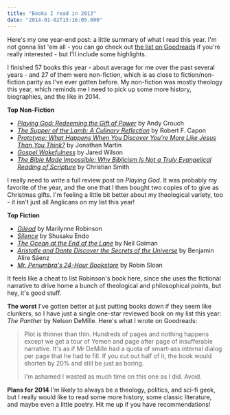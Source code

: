 ```yaml
---
title: "Books I read in 2013"
date: "2014-01-02T15:16:05.000"
---
```


Here's my one year-end post: a little summary of what I read this year. I'm not gonna list 'em all - you can go check out [the list on Goodreads](https://www.goodreads.com/review/list/80101?shelf=2013-reads) if you're really interested - but I'll include some highlights.

I finished 57 books this year - about average for me over the past several years - and 27 of them were non-fiction, which is as close to fiction/non-fiction parity as I've ever gotten before. My non-fiction was mostly theology this year, which reminds me I need to pick up some more history, biographies, and the like in 2014.

**Top Non-Fiction**

- _[Playing God: Redeeming the Gift of Power](http://www.amazon.com/gp/product/0830837655/ref=as_li_ss_tl?ie=UTF8&camp=1789&creative=390957&creativeASIN=0830837655&linkCode=as2&tag=chrishubbs-20)_ by Andy Crouch
- _[The Supper of the Lamb: A Culinary Reflection](http://www.amazon.com/gp/product/0375760563/ref=as_li_ss_tl?ie=UTF8&camp=1789&creative=390957&creativeASIN=0375760563&linkCode=as2&tag=chrishubbs-20)_ by Robert F. Capon
- _[Prototype: What Happens When You Discover You're More Like Jesus Than You Think?](http://www.amazon.com/gp/product/1414373635/ref=as_li_ss_tl?ie=UTF8&camp=1789&creative=390957&creativeASIN=1414373635&linkCode=as2&tag=chrishubbs-20)_ by Jonathan Martin
- _[Gospel Wakefulness](http://www.amazon.com/gp/product/1433526360/ref=as_li_ss_tl?ie=UTF8&camp=1789&creative=390957&creativeASIN=1433526360&linkCode=as2&tag=chrishubbs-20)_ by Jared Wilson
- _[The Bible Made Impossible: Why Biblicism Is Not a Truly Evangelical Reading of Scripture](http://www.amazon.com/gp/product/158743329X/ref=as_li_ss_tl?ie=UTF8&camp=1789&creative=390957&creativeASIN=158743329X&linkCode=as2&tag=chrishubbs-20)_ by Christian Smith

I really need to write a full review post on _Playing God_. It was probably my favorite of the year, and the one that I then bought two copies of to give as Christmas gifts. I'm feeling a little bit better about my theological variety, too - it isn't just all Anglicans on my list this year!

**Top Fiction**

- _[Gilead](http://www.amazon.com/gp/product/031242440X/ref=as_li_ss_tl?ie=UTF8&camp=1789&creative=390957&creativeASIN=031242440X&linkCode=as2&tag=chrishubbs-20)_ by Marilynne Robinson
- _[Silence](http://www.amazon.com/gp/product/0800871863/ref=as_li_ss_tl?ie=UTF8&camp=1789&creative=390957&creativeASIN=0800871863&linkCode=as2&tag=chrishubbs-20)_ by Shusaku Endo
- _[The Ocean at the End of the Lane](http://www.amazon.com/gp/product/0062255657/ref=as_li_ss_tl?ie=UTF8&camp=1789&creative=390957&creativeASIN=0062255657&linkCode=as2&tag=chrishubbs-20)_ by Neil Gaiman
- _[Aristotle and Dante Discover the Secrets of the Universe](http://www.amazon.com/gp/product/1442408928/ref=as_li_ss_tl?ie=UTF8&camp=1789&creative=390957&creativeASIN=1442408928&linkCode=as2&tag=chrishubbs-20)_ by Benjamin Alire Sáenz
- _[Mr. Penumbra's 24-Hour Bookstore](http://www.amazon.com/gp/product/1250037751/ref=as_li_ss_tl?ie=UTF8&camp=1789&creative=390957&creativeASIN=1250037751&linkCode=as2&tag=chrishubbs-20)_ by Robin Sloan

It feels like a cheat to list Robinson's book here, since she uses the fictional narrative to drive home a bunch of theological and philosophical points, but hey, it's good stuff.

**The worst** I've gotten better at just putting books down if they seem like clunkers, so I have just a single one-star reviewed book on my list this year: _The Panther_ by Nelson DeMille. Here's what I wrote on Goodreads:

> Plot is thinner than thin. Hundreds of pages and nothing happens except we get a tour of Yemen and page after page of insufferable narrative. It's as if Mr DeMille had a quota of smart-ass internal dialog per page that he had to fill. If you cut out half of it, the book would shorten by 20% and still be just as boring.
> 
> I'm ashamed I wasted as much time on this one as I did. Avoid.

**Plans for 2014** I'm likely to always be a theology, politics, and sci-fi geek, but I really would like to read some more history, some classic literature, and maybe even a little poetry. Hit me up if you have recommendations!
